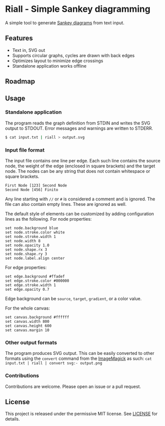 # Riall - Simple Sankey diagramming

A simple tool to generate [Sankey diagrams](https://en.wikipedia.org/wiki/Sankey_diagram) from text input.

## Features

- Text in, SVG out
- Supports circular graphs, cycles are drawn with back edges
- Optimizes layout to minimize edge crossings
- Standalone application works offline

## Roadmap

## Usage

### Standalone application

The program reads the graph definition from STDIN and writes the SVG output to STDOUT. Error messages and warnings are written to STDERR.

```bash
$ cat input.txt | riall > output.svg
```

### Input file format

The input file contains one line per edge. Each such line contains the source node, the weight of the edge (enclosed in square brackets) and the target node. The nodes can be any string that does not contain whitespace or square brackets.

```text
First Node [123] Second Node
Second Node [456] Finito
```

Any line starting with `//` or `#` is considered a comment and is ignored. The file can also contain empty lines. These are ignored as well.

The default style of elements can be customized by adding configuration lines as the following. For node properties:

```text
set node.background blue
set node.stroke.color white
set node.stroke.width 1
set node.width 8
set node.opacity 1.0
set node.shape.rx 3
set node.shape.ry 3
set node.label.align center
```

For edge properties:

```text
set edge.background #ffadef
set edge.stroke.color #000000
set edge.stroke.width 1
set edge.opacity 0.7
```

Edge background can be `source`, `target`, `gradient`, or a color value.

For the whole canvas:

```text
set canvas.background #ffffff
set canvas.width 800
set canvas.height 600
set canvas.margin 10
```


### Other output formats

The program produces SVG output. This can be easily converted to other formats using the `convert` command from the [ImageMagick](https://imagemagick.org/) as such: `cat input.txt | riall | convert svg:- output.png`


### Contributions

Contributions are welcome. Please open an issue or a pull request.

## License

This project is released under the permissive MIT license. See [LICENSE](LICENSE) for details.
